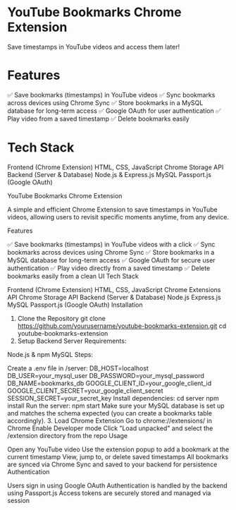 # YouTube Bookmarks Chrome Extension

Save timestamps in YouTube videos and access them later!

# Features

✅ Save bookmarks (timestamps) in YouTube videos
✅ Sync bookmarks across devices using Chrome Sync
✅ Store bookmarks in a MySQL database for long-term access
✅ Google OAuth for user authentication
✅ Play video from a saved timestamp
✅ Delete bookmarks easily

# Tech Stack

Frontend (Chrome Extension)
HTML, CSS, JavaScript
Chrome Storage API
Backend (Server & Database)
Node.js & Express.js
MySQL
Passport.js (Google OAuth)


YouTube Bookmarks Chrome Extension

A simple and efficient Chrome Extension to save timestamps in YouTube videos, allowing users to revisit specific moments anytime, from any device.

Features

✅ Save bookmarks (timestamps) in YouTube videos with a click
✅ Sync bookmarks across devices using Chrome Sync
✅ Store bookmarks in a MySQL database for long-term access
✅ Google OAuth for secure user authentication
✅ Play video directly from a saved timestamp
✅ Delete bookmarks easily from a clean UI
Tech Stack

Frontend (Chrome Extension)
HTML, CSS, JavaScript
Chrome Extensions API
Chrome Storage API
Backend (Server & Database)
Node.js
Express.js
MySQL
Passport.js (Google OAuth)
Installation

1. Clone the Repository
git clone https://github.com/yourusername/youtube-bookmarks-extension.git
cd youtube-bookmarks-extension
2. Setup Backend Server
Requirements:

Node.js & npm
MySQL
Steps:

Create a .env file in /server:
DB_HOST=localhost
DB_USER=your_mysql_user
DB_PASSWORD=your_mysql_password
DB_NAME=bookmarks_db
GOOGLE_CLIENT_ID=your_google_client_id
GOOGLE_CLIENT_SECRET=your_google_client_secret
SESSION_SECRET=your_secret_key
Install dependencies:
cd server
npm install
Run the server:
npm start
Make sure your MySQL database is set up and matches the schema expected (you can create a bookmarks table accordingly).
3. Load Chrome Extension
Go to chrome://extensions/ in Chrome
Enable Developer mode
Click "Load unpacked" and select the /extension directory from the repo
Usage

Open any YouTube video
Use the extension popup to add a bookmark at the current timestamp
View, jump to, or delete saved timestamps
All bookmarks are synced via Chrome Sync and saved to your backend for persistence
Authentication

Users sign in using Google OAuth
Authentication is handled by the backend using Passport.js
Access tokens are securely stored and managed via session
